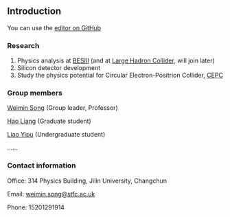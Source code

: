 ## Introduction

You can use the [editor on GitHub](https://github.com/weiminsong/SONGGROUP.github.io/edit/master/README.md)

### Research

1. Physics analysis at [BESIII](http://bes3.ihep.ac.cn) (and at [Large Hadron Collider](https://home.cern/science/accelerators/large-hadron-collider), will join later)
2. Silicon detector development
3. Study the physics potential for Circular Electron-Positrion Collider, [CEPC](https://weiminsong.github.io/Experimental-Particle-Physics-Group-at-Jilin-University/CEPC.md)

### Group members

[Weimin Song](https://github.com/weiminsong/SONGGROUP.github.io/edit/master/songwm.md) (Group leader, Professor)

[Hao Liang](https://github.com/weiminsong/SONGGROUP.github.io/edit/master/liangh.md) (Graduate student)

[Liao Yipu](https://liaoyp0615.github.io) (Undergraduate student)

......



### Contact information

Office: 314 Physics Building, Jilin University, Changchun

Email: weimin.song@stfc.ac.uk

Phone: 15201291914
